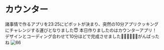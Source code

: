 # カウンター

諸事情で作るアプリを23:25にピボットが決まり、突然の10分アプリクッキングにチャレンジする運びとなりました😇
本日作りましたのはカウンターアプリ！
デザインとコーディング合わせて10分ほどで完成させました👩🏻‍💻👨🏻‍💻がんばったね
![66](https://user-images.githubusercontent.com/28350464/55337237-38daa380-54d9-11e9-830b-38fe1e535fd5.gif)
